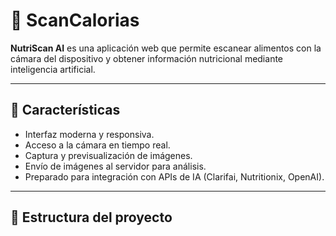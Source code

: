 # 🍎 ScanCalorias

**NutriScan AI** es una aplicación web que permite escanear alimentos con la cámara del dispositivo y obtener información nutricional mediante inteligencia artificial.

---

## 🚀 Características

- Interfaz moderna y responsiva.
- Acceso a la cámara en tiempo real.
- Captura y previsualización de imágenes.
- Envío de imágenes al servidor para análisis.
- Preparado para integración con APIs de IA (Clarifai, Nutritionix, OpenAI).

---

## 🧩 Estructura del proyecto
